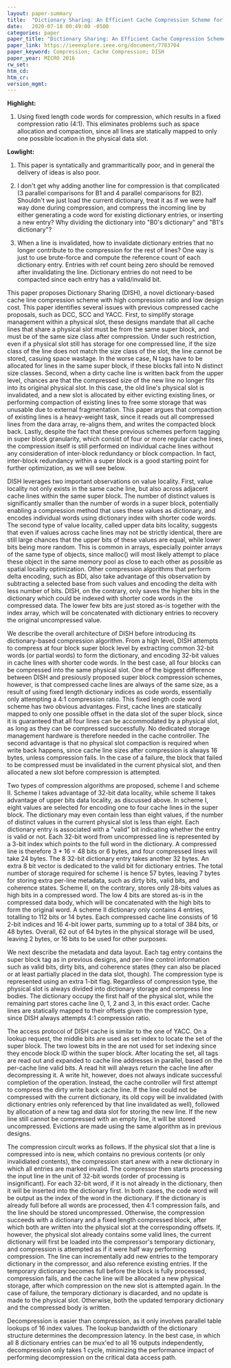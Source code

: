 ```yaml
---
layout: paper-summary
title:  "Dictionary Sharing: An Efficient Cache Compression Scheme for Compressed Caches"
date:   2020-07-18 00:49:00 -0500
categories: paper
paper_title: "Dictionary Sharing: An Efficient Cache Compression Scheme for Compressed Caches"
paper_link: https://ieeexplore.ieee.org/document/7783704
paper_keyword: Compression; Cache Compression; DISH
paper_year: MICRO 2016
rw_set:
htm_cd:
htm_cr:
version_mgmt:
---
```


**Highlight:**

1. Using fixed length code words for compression, which results in a fixed compression ratio (4:1). This eliminates problems
   such as space allocation and compaction, since all lines are statically mapped to only one possible location in the 
   physical data slot.

**Lowlight:**

1. This paper is syntatically and grammaritically poor, and in general the delivery of ideas is also poor.
   
2. I don't get why adding another line for compression is that complicated (3 parallel comparisons for B1 and 4 parallel 
   comparisons for B2). Shouldn't we just load the current 
   dictionary, treat it as if we were half way done during compression, and compress the incoming line by either
   generating a code word for existing dictionary entries, or inserting a new entry?
   Why dividing the dictionary into "B0's dictionary" and "B1's dictionary"?

3. When a line is invalidated, how to invalidate dictionary entries that no longer contribute to the compression for the 
   rest of lines?
   One way is just to use brute-force and compute the reference count of each dictionary entry. Entries with ref count
   being zero should be removed after invalidating the line. Dictionary entries do not need to be compacted since 
   each entry has a valid/invalid bit.

This paper proposes Dictionary Sharing (DISH), a novel dictionary-based cache line compression scheme with high compression
ratio and low design cost. This paper identifies several issues with previous compressed cache proposals, such as DCC, 
SCC and YACC. First, to simplify storage management within a physical slot, these designs mandate that all cache lines
that share a physical slot must be from the same super block, and must be of the same size class after compression. 
Under such restriction, even if a physical slot still has storage for one compressed line, if the size class of the line
does not match the size class of the slot, the line cannot be stored, casuing space wastage. In the worse case, N tags
have to be allocated for lines in the same super block, if these blocks fall into N distinct size classes.
Second, when a dirty cache line is written back from the upper level, chances are that the compressed size of the new 
line no longer fits into its original physical slot. In this case, the old line's physical slot is invalidated, and 
a new slot is allocated by either evicting existing lines, or performing compaction of existing lines to free some 
storage that was unusable due to external fragmentation. This paper argues that compaction of existing lines is a heavy-weight
task, since it reads out all compressed lines from the dara array, re-aligns them, and writes the compacted block back.
Lastly, despite the fact that these previous schemes perform tagging in super block granularity, which consist of four or 
more regular cache lines, the compression itself is still performed on individual cache lines without any consideration 
of inter-block redundancy or block compaction. In fact, inter-block redundancy within a super block is a good starting 
point for further optimization, as we will see below.

DISH leverages two important observations on value locality. First, value locality not only exists in the same cache
line, but also across adjacent cache lines within the same super block. The number of distinct values is significantly
smaller than the number of words in a super block, potentially enabling a compression method that uses these values
as dictionary, and encodes individual words using dictionary index with shorter code words. 
The second type of value locality, called upper data bits locality, suggests that even if values across cache lines
may not be strictly identical, there are still large chances that the upper bits of these values are equal, while lower
bits being more random. This is common in arrays, especially pointer arrays of the same type of objects, since 
malloc() will most likely attempt to place these object in the same memory pool as close to each other as possible as 
spatial locality optimization. 
Other compression algorithms that perform delta encoding, such as BDI, also take advantage of this observation by subtracting 
a selected base from such values and encoding the delta with less number of bits. DISH, on the contrary, only saves the 
higher bits in the dictionary which could be indexed with shorter code words in the compressed data. The lower few bits 
are just stored as-is together with the index array, which will be concatenated with dictionary entries to recovery the 
original uncompressed value.

We describe the overall architecture of DISH before introducing its dictionary-based compression algorithm. From a high
level, DISH attempts to compress at four block super block level by extracting common 32-bit words (or partial words) to 
form the dictionary, and encoding 32-bit values in cache lines with shorter code words. In the best case, all four blocks
can be compressed into the same physical slot. One of the biggest difference between DISH and presiously proposed super 
block compression schemes, however, is that compressed cache lines are always of the same size, as a result of using 
fixed length dictionary indices as code words, essentially only attempting a 4:1 compression ratio. 
This fixed length code word scheme has two obvious advantages. First, cache lines are statically mapped to only one possible
offset in the data slot of the super block, since it is guaranteed that all four lines can be accommodated by a physical slot,
as long as they can be compressed successfully. No dedicated storage management hardware is therefore needed in the cache 
controller.
The second advantage is that no physical slot compaction is required when write back happens, since cache line sizes 
after compression is always 16 bytes, unless compression fails. In the case of a failure, the block that failed to be 
compressed must be invalidated in the current physical slot, and then allocated a new slot before compression is attempted.

Two types of compression algorithms are proposed, scheme I and scheme II. Scheme I takes advantage of 32-bit data locality,
while scheme II takes advantage of upper bits data locality, as discussed above. 
In scheme I, eight values are selected for encoding one to four cache lines in the super block. The dictionary may even
contain less than eight values, if the number of distinct values in the current physical slot is less than eight.
Each dictionary entry is associated with a "valid" bit indicating whether the entry is valid or not.
Each 32-bit word from uncompressed line is represented by a 3-bit index which points to the full word in the dictionary.
A compressed line is therefore 3 * 16 = 48 bits or 6 bytes, and four compressed lines will take 24 bytes. The 8 32-bit
dictionary entry takes another 32 bytes. An extra 8 bit vector is dedicated to the valid bit for dictionary entries.
The total number of storage required for scheme I is hence 57 bytes, leaving 7 bytes for storing extra per-line 
metadata, such as dirty bits, valid bits, and coherence states.
Scheme II, on the contrary, stores only 28-bits values as high bits in a compressed word. The low 4 bits are stored as-is
in the compressed data body, which will be concatenated with the high bits to form the original word. 
A scheme II dictionary only contains 4 entries, totalling to 112 bits or 14 bytes. Each compressed cache line consists of
16 2-bit indices and 16 4-bit lower parts, summing up to a total of 384 bits, or 48 bytes. Overall, 62 out of 64 bytes 
in the physical storage will be used, leaving 2 bytes, or 16 bits to be used for other purposes.

We next describe the metadata and data layout. Each tag entry contains the super block tag as in previous designs,
and per-line control information such as valid bits, dirty bits, and coherence states (they can also be placed or at least
partially placed in the data slot, though). The compression type is represented using an extra 1-bit flag. 
Regardless of compression type, the physical slot is always divided into dictionary storage and compress line bodies.
The dictionary occupy the first half of the physical slot, while the remaining part stores cache line 0, 1, 2 and 3,
in this exact order. Cache lines are statically mapped to their offsets given the compression type, since DISH
always attempts 4:1 compression ratio.

The access protocol of DISH cache is similar to the one of YACC. On a lookup request, the middle bits are used as set
index to locate the set of the super block. The two lowest bits in the are not used for set indexing since they encode
block ID within the super block. After locating the set, all tags are read out and expanded to cache line addresses in 
parallel, based on the per-cache line valid bits. A read hit will always return the cache line after decompressing it.
A write hit, however, does not always indicate successful completion of the operation. Instead, the cache controller will
first attempt to compress the dirty write back cache line. If the line could not be compressed with the current dictionary,
its old copy will be invalidated (with dictionary entries only referenced by that line invalidated as well), followed by
allocation of a new tag and data slot for storing the new line. If the new line still cannot be compressed with an
empty line, it will be stored uncompressed. Evictions are made using the same algorithm as in previous designs.

The compression circult works as follows. If the physical slot that a line is compressed into is new, which contains no
previous contents (or only invalidiated contents), the compression start anew with a new dictionary in which all
entries are marked invalid. The compressor then starts processing the input line in the unit of 32-bit words (order
of processing is insignificant). For each 32-bit word, if it is not already in the dictionary, then it will be inserted
into the dictionary first. In both cases, the code word will be output as the index of the word in the dictionary.
If the dictionary is already full before all words are processed, then 4:1 compression fails, and the line should be 
stored uncompressed. Otherwise, the compression succeeds with a dictionary and a fixed length compressed block, after
which both are written into the physical slot at the corresponding offsets.
If, however, the physical slot already contains some valid lines, the current dictionary will first be loaded into the
compressor's temporary dictionary, and compression is attempted as if it were half way performing compression. The
line can incrementally add new entries to the temporary dictionary in the compressor, and also reference existing entries.
If the temporary dictionary becomes full before the block is fully processed, compression fails, and the cache line
will be allocated a new physical storage, after which compression on the new slot is attempted again. 
In the case of failure, the temporary dictionary is diacarded, and no update is made to the physical slot. Otherwise, both
the updated temporary dictionary and the compressed body is written.

Decompression is easier than compression, as it only involves parallel table lookups of 16 index values. The lookup
bandwidth of the dictionary structure determines the decompression latency. In the best case, in which all 8 dictionary
entries can be mux'ed to all 16 outputs independently, decompression only takes 1 cycle, minimizing the performance impact
of performing decompression on the critical data access path.
